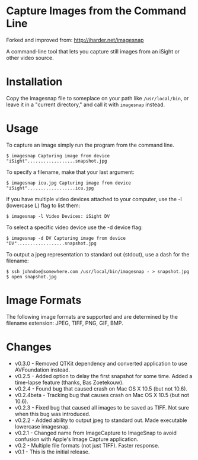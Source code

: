 Capture Images from the Command Line
=============
Forked and improved from: http://iharder.net/imagesnap

A command-line tool that lets you capture still images from an iSight or other video source.

Installation
=============
Copy the imagesnap file to someplace on your path like `/usr/local/bin`, or leave it in a "current directory," and call it with `imagesnap` instead.

Usage
=============
To capture an image simply run the program from the command line.

`$ imagesnap
Capturing image from device "iSight"..................snapshot.jpg`

To specify a filename, make that your last argument:

`$ imagesnap icu.jpg
Capturing image from device "iSight"..................icu.jpg`

If you have multiple video devices attached to your computer, use the -l (lowercase L) flag to list them:

`$ imagesnap -l
Video Devices:
iSight
DV`

To select a specific video device use the -d device flag:

`$ imagesnap -d DV
Capturing image from device "DV"..................snapshot.jpg`

To output a jpeg representation to standard out (stdout), use a dash for the filename:

`$ ssh johndoe@somewhere.com /usr/local/bin/imagesnap - > snapshot.jpg
$ open snapshot.jpg`

Image Formats
=============
The following image formats are supported and are determined by the filename extension: JPEG, TIFF, PNG, GIF, BMP.

Changes
=============
 * v0.3.0 - Removed QTKit dependency and converted application to use AVFoundation instead.
 * v0.2.5 - Added option to delay the first snapshot for some time. Added a time-lapse feature (thanks, Bas Zoetekouw).
 * v0.2.4 - Found bug that caused crash on Mac OS X 10.5 (but not 10.6).
 * v0.2.4beta - Tracking bug that causes crash on Mac OS X 10.5 (but not 10.6).
 * v0.2.3 - Fixed bug that caused all images to be saved as TIFF. Not sure when this bug was introduced.
 * v0.2.2 - Added ability to output jpeg to standard out. Made executable lowercase imagesnap.
 * v0.2.1 - Changed name from ImageCapture to ImageSnap to avoid confusion with Apple's Image Capture application.
 * v0.2 - Multiple file formats (not just TIFF). Faster response.
 * v0.1 - This is the initial release.